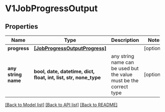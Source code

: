 # V1JobProgressOutput


## Properties
Name | Type | Description | Notes
------------ | ------------- | ------------- | -------------
**progress** | [**[JobProgressOutputProgress]**](JobProgressOutputProgress.md) |  | [optional] 
**any string name** | **bool, date, datetime, dict, float, int, list, str, none_type** | any string name can be used but the value must be the correct type | [optional]

[[Back to Model list]](../README.md#documentation-for-models) [[Back to API list]](../README.md#documentation-for-api-endpoints) [[Back to README]](../README.md)


